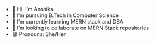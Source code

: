 - 👋 Hi, I’m Anshika
- 👀 I’m pursuing B.Tech in Computer Science
- 🌱 I’m currently learning MERN stack and DSA 
- 💞️ I’m looking to collaborate on MERN Stack repositories
- 😄 Pronouns: She/Her


<!---
anshi089/anshi089 is a ✨ special ✨ repository because its `README.md` (this file) appears on your GitHub profile.
You can click the Preview link to take a look at your changes.
--->
